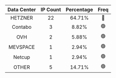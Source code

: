 | Data Center | IP Count | Percentage | Freq |
|:------------:|:--------:|:-----------:|:-----:|
| HETZNER | 22 | 64.71% | 🔴 |
| Contabo | 3 | 8.82% | 🟢 |
| OVH | 2 | 5.88% | 🟢 |
| MEVSPACE | 1 | 2.94% | 🟢 |
| Netcup | 1 | 2.94% | 🟢 |
| OTHER | 5 | 14.71% | 🟢 |